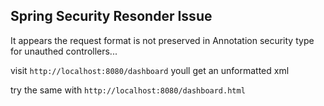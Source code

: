 ## Spring Security Resonder Issue

It appears the request format is not preserved in Annotation security type for unauthed controllers...


visit `http://localhost:8080/dashboard` youll get an unformatted xml

try the same with `http://localhost:8080/dashboard.html`